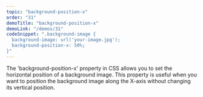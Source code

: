 ```yaml
---
topic: "background-position-x"
order: "31"
demoTitle: "background-position-x"
demoLink: "/demos/31"
codeSnippet: ".background-image {
  background-image: url('your-image.jpg');
  background-position-x: 50%;
}"
---
```


The 'background-position-x' property in CSS allows you to set the horizontal position of a background image. This property is useful when you want to position the background image along the X-axis without changing its vertical position.
<br />
